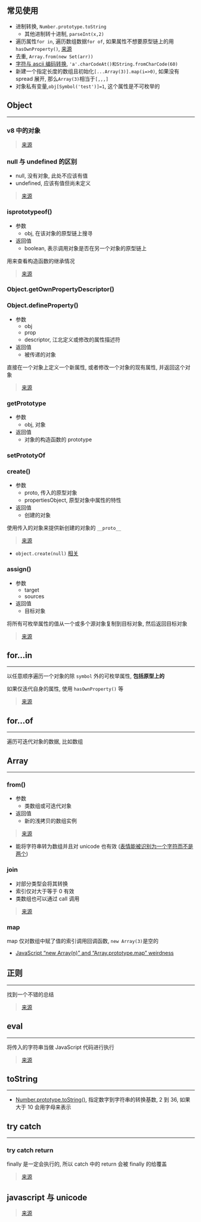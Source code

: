 ## 常见使用

- 进制转换, `Number.prototype.toString`
  - 其他进制转十进制, `parseInt(x,2)`
- 遍历属性`for in`, 遍历数组数据`for of`, 如果属性不想要原型链上的用`hasOwnProperty()`, [来源](https://juejin.im/post/5aea83c86fb9a07aae15013b)
- 去重, `Array.from(new Set(arr))`
- [字符与 ascii 编码转换](https://www.jianshu.com/p/24966e1205f9), `'a'.charCodeAt()和String.fromCharCode(60)`
- 新建一个指定长度的数组且初始化`[...Array(3)].map(i=>0)`, 如果没有 spread 展开, 那么`Array(3)`相当于`[,,,]`
- 对象私有变量,`obj[Symbol('test')]=1`, 这个属性是不可枚举的

## Object

---

### v8 中的对象

> [来源](https://zhuanlan.zhihu.com/p/26169639)

### null 与 undefined 的区别

- null, 没有对象, 此处不应该有值
- undefined, 应该有值但尚未定义

> [来源](https://www.ruanyifeng.com/blog/2014/03/undefined-vs-null.html)

### isprototypeof()

- 参数
  - obj, 在该对象的原型链上搜寻
- 返回值
  - boolean, 表示调用对象是否在另一个对象的原型链上

用来查看构造函数的继承情况

> [来源](https://developer.mozilla.org/zh-CN/docs/Web/JavaScript/Reference/Global_Objects/Object/isPrototypeOf)

### Object.getOwnPropertyDescriptor()

### Object.defineProperty()

- 参数
  - obj
  - prop
  - descriptor, 江北定义或修改的属性描述符
- 返回值
  - 被传递的对象

直接在一个对象上定义一个新属性, 或者修改一个对象的现有属性, 并返回这个对象

> [来源](https://developer.mozilla.org/zh-CN/docs/Web/JavaScript/Reference/Global_Objects/Object/defineProperty)

### getPrototype

- 参数
  - obj, 对象
- 返回值
  - 对象的构造函数的 prototype

### setPrototyOf

### create()

- 参数
  - proto, 传入的原型对象
  - propertiesObject, 原型对象中属性的特性
- 返回值
  - 创建的对象

使用传入的对象来提供新创建的对象的 `__proto__`

> [来源](https://developer.mozilla.org/zh-CN/docs/Web/JavaScript/Reference/Global_Objects/Object/create)

- `object.create(null)` [相关](https://juejin.im/post/5acd8ced6fb9a028d444ee4e)

### assign()

- 参数
  - target
  - sources
- 返回值
  - 目标对象

将所有可枚举属性的值从一个或多个源对象复制到目标对象, 然后返回目标对象

> [来源](https://developer.mozilla.org/zh-CN/docs/Web/JavaScript/Reference/Global_Objects/Object/assign)

## for...in

---

以任意顺序遍历一个对象的除 `symbol` 外的可枚举属性, **包括原型上的**

如果仅迭代自身的属性, 使用 `hasOwnProperty()` 等

> [来源](https://developer.mozilla.org/zh-CN/docs/Web/JavaScript/Reference/Statements/for...in)

## for...of

---

遍历可迭代对象的数据, 比如数组

## Array

---

### from()

- 参数
  - 类数组或可迭代对象
- 返回值
  - 新的浅拷贝的数组实例

> [来源](https://developer.mozilla.org/zh-CN/docs/Web/JavaScript/Reference/Global_Objects/Array/from)

- 能将字符串转为数组并且对 unicode 也有效 ([表情能被识别为一个字符而不是两个](http://www.alloyteam.com/2016/12/javascript-has-a-unicode-sinkhole/))

### join

- 对部分类型会将其转换
- 索引仅对大于等于 0 有效
- 类数组也可以通过 call 调用

> [来源](https://mp.weixin.qq.com/s/b59DWLdnO1iy5HFD7VYJLA)

### map

map 仅对数组中赋了值的索引调用回调函数, `new Array(3)`是空的

- [JavaScript “new Array(n)” and “Array.prototype.map” weirdness](https://stackoverflow.com/questions/5501581/javascript-new-arrayn-and-array-prototype-map-weirdness)

## 正则

---

找到一个不错的总结

> [来源](https://juejin.im/post/59cc61176fb9a00a437b290b)

## eval

---

将传入的字符串当做 JavaScript 代码进行执行

> [来源](https://developer.mozilla.org/zh-CN/docs/Web/JavaScript/Reference/Global_Objects/eval)

## toString

---

- [Number.prototype.toString()](https://developer.mozilla.org/zh-CN/docs/Web/JavaScript/Reference/Global_Objects/Number/toString), 指定数字到字符串的转换基数, 2 到 36, 如果大于 10 会用字母来表示

## try catch

---

### try catch return

finally 是一定会执行的, 所以 catch 中的 return 会被 finally 的给覆盖

> [来源](https://stackoverflow.com/questions/38050857/what-happen-to-return-statement-in-catch-block/38051153)

## javascript 与 unicode

> [来源](https://flaviocopes.com/javascript-unicode/)

